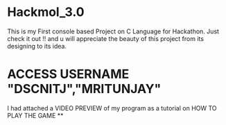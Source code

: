 # Hackmol_3.0
This is my First console based Project on C Language for Hackathon.
Just check it out !! and u will appreciate the beauty of this project from its designing to its idea.
# ACCESS USERNAME "DSCNITJ","MRITUNJAY"

I had attached a VIDEO PREVIEW of my program as a tutorial on HOW TO PLAY THE GAME **
